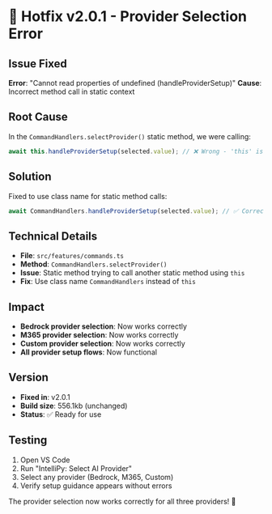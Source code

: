# 🔧 Hotfix v2.0.1 - Provider Selection Error

## Issue Fixed
**Error**: "Cannot read properties of undefined (handleProviderSetup)"
**Cause**: Incorrect method call in static context

## Root Cause
In the `CommandHandlers.selectProvider()` static method, we were calling:
```typescript
await this.handleProviderSetup(selected.value); // ❌ Wrong - 'this' is undefined in static context
```

## Solution
Fixed to use class name for static method calls:
```typescript
await CommandHandlers.handleProviderSetup(selected.value); // ✅ Correct
```

## Technical Details
- **File**: `src/features/commands.ts`
- **Method**: `CommandHandlers.selectProvider()`
- **Issue**: Static method trying to call another static method using `this`
- **Fix**: Use class name `CommandHandlers` instead of `this`

## Impact
- **Bedrock provider selection**: Now works correctly
- **M365 provider selection**: Now works correctly  
- **Custom provider selection**: Now works correctly
- **All provider setup flows**: Now functional

## Version
- **Fixed in**: v2.0.1
- **Build size**: 556.1kb (unchanged)
- **Status**: ✅ Ready for use

## Testing
1. Open VS Code
2. Run "IntelliPy: Select AI Provider"
3. Select any provider (Bedrock, M365, Custom)
4. Verify setup guidance appears without errors

The provider selection now works correctly for all three providers! 🎉
